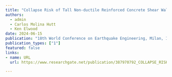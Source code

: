 ```yaml
---
title: "Collapse Risk of Tall Non-ductile Reinforced Concrete Shear Wall Buildings"
authors:
  - admin
  - Carlos Molina Hutt
  - Ken Elwood
date: 2024-06-15
publication: "18th World Conference on Earthquake Engineering, Milan, Italy"
publication_types: ["1"]
featured: false
links:
- name: URL
  url: https://www.researchgate.net/publication/387970792_COLLAPSE_RISK_OF_TALL_NON-DUCTILE_REINFORCED_CONCRETE_SHEAR_WALL_BUILDINGS

---
```

